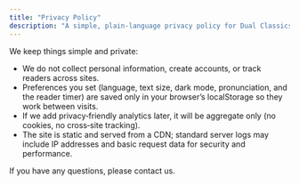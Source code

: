 ```yaml
---
title: "Privacy Policy"
description: "A simple, plain-language privacy policy for Dual Classics"
---
```


We keep things simple and private:

- We do not collect personal information, create accounts, or track readers across sites.
- Preferences you set (language, text size, dark mode, pronunciation, and the reader timer) are saved only in your browser’s localStorage so they work between visits.
- If we add privacy‑friendly analytics later, it will be aggregate only (no cookies, no cross‑site tracking).
- The site is static and served from a CDN; standard server logs may include IP addresses and basic request data for security and performance.

If you have any questions, please contact us.

